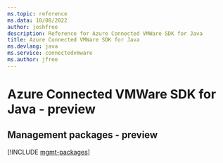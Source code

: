 ```yaml
---
ms.topic: reference
ms.data: 10/08/2022
author: joshfree
description: Reference for Azure Connected VMWare SDK for Java
title: Azure Connected VMWare SDK for Java
ms.devlang: java
ms.service: connectedvmware
ms.author: jfree
---
```

# Azure Connected VMWare SDK for Java - preview

## Management packages - preview
[!INCLUDE [mgmt-packages](connected-vmware-mgmt-index.md)]